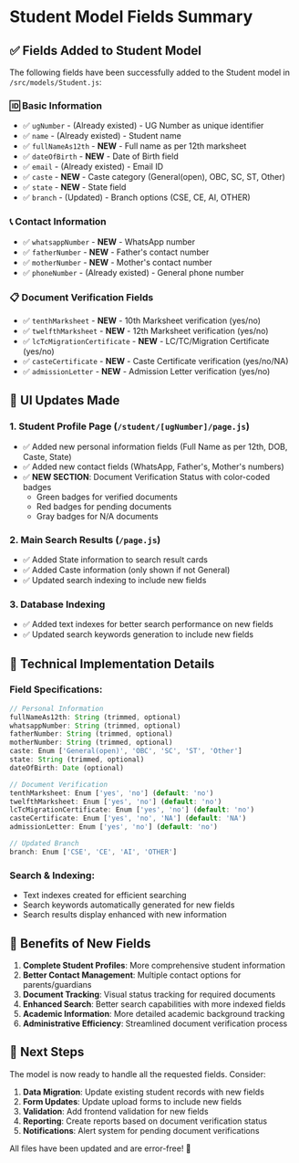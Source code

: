 # Student Model Fields Summary

## ✅ Fields Added to Student Model

The following fields have been successfully added to the Student model in `/src/models/Student.js`:

### 🆔 **Basic Information**
- ✅ `ugNumber` - (Already existed) - UG Number as unique identifier
- ✅ `name` - (Already existed) - Student name
- ✅ `fullNameAs12th` - **NEW** - Full name as per 12th marksheet
- ✅ `dateOfBirth` - **NEW** - Date of Birth field
- ✅ `email` - (Already existed) - Email ID
- ✅ `caste` - **NEW** - Caste category (General(open), OBC, SC, ST, Other)
- ✅ `state` - **NEW** - State field
- ✅ `branch` - (Updated) - Branch options (CSE, CE, AI, OTHER)

### 📞 **Contact Information**
- ✅ `whatsappNumber` - **NEW** - WhatsApp number
- ✅ `fatherNumber` - **NEW** - Father's contact number  
- ✅ `motherNumber` - **NEW** - Mother's contact number
- ✅ `phoneNumber` - (Already existed) - General phone number

### 📋 **Document Verification Fields**
- ✅ `tenthMarksheet` - **NEW** - 10th Marksheet verification (yes/no)
- ✅ `twelfthMarksheet` - **NEW** - 12th Marksheet verification (yes/no)
- ✅ `lcTcMigrationCertificate` - **NEW** - LC/TC/Migration Certificate (yes/no)
- ✅ `casteCertificate` - **NEW** - Caste Certificate verification (yes/no/NA)
- ✅ `admissionLetter` - **NEW** - Admission Letter verification (yes/no)

## 🎨 **UI Updates Made**

### 1. **Student Profile Page** (`/student/[ugNumber]/page.js`)
- ✅ Added new personal information fields (Full Name as per 12th, DOB, Caste, State)
- ✅ Added new contact fields (WhatsApp, Father's, Mother's numbers)
- ✅ **NEW SECTION**: Document Verification Status with color-coded badges
  - Green badges for verified documents
  - Red badges for pending documents  
  - Gray badges for N/A documents

### 2. **Main Search Results** (`/page.js`)
- ✅ Added State information to search result cards
- ✅ Added Caste information (only shown if not General)
- ✅ Updated search indexing to include new fields

### 3. **Database Indexing**
- ✅ Added text indexes for better search performance on new fields
- ✅ Updated search keywords generation to include new fields

## 🔧 **Technical Implementation Details**

### **Field Specifications:**
```javascript
// Personal Information
fullNameAs12th: String (trimmed, optional)
whatsappNumber: String (trimmed, optional)  
fatherNumber: String (trimmed, optional)
motherNumber: String (trimmed, optional)
caste: Enum ['General(open)', 'OBC', 'SC', 'ST', 'Other']
state: String (trimmed, optional)
dateOfBirth: Date (optional)

// Document Verification
tenthMarksheet: Enum ['yes', 'no'] (default: 'no')
twelfthMarksheet: Enum ['yes', 'no'] (default: 'no')
lcTcMigrationCertificate: Enum ['yes', 'no'] (default: 'no')
casteCertificate: Enum ['yes', 'no', 'NA'] (default: 'NA')
admissionLetter: Enum ['yes', 'no'] (default: 'no')

// Updated Branch
branch: Enum ['CSE', 'CE', 'AI', 'OTHER']
```

### **Search & Indexing:**
- Text indexes created for efficient searching
- Search keywords automatically generated for new fields
- Search results display enhanced with new information

## 🎯 **Benefits of New Fields**

1. **Complete Student Profiles**: More comprehensive student information
2. **Better Contact Management**: Multiple contact options for parents/guardians
3. **Document Tracking**: Visual status tracking for required documents
4. **Enhanced Search**: Better search capabilities with more indexed fields
5. **Academic Information**: More detailed academic background tracking
6. **Administrative Efficiency**: Streamlined document verification process

## 🚀 **Next Steps**

The model is now ready to handle all the requested fields. Consider:

1. **Data Migration**: Update existing student records with new fields
2. **Form Updates**: Update upload forms to include new fields
3. **Validation**: Add frontend validation for new fields
4. **Reporting**: Create reports based on document verification status
5. **Notifications**: Alert system for pending document verifications

All files have been updated and are error-free! 🎉
